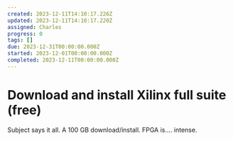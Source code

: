 ```yaml
---
created: 2023-12-11T14:10:17.226Z
updated: 2023-12-11T14:10:17.220Z
assigned: Charles
progress: 0
tags: []
due: 2023-12-31T00:00:00.000Z
started: 2023-12-01T00:00:00.000Z
completed: 2023-12-11T00:00:00.000Z
---
```


# Download and install Xilinx full suite (free)

Subject says it all. A 100 GB download/install. FPGA is.... intense. 
